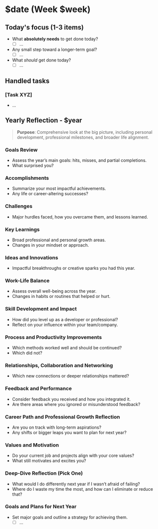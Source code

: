 # $date (Week $week)

## Today's focus (1-3 items)

- What **absolutely needs** to get done today?
  - [ ] ...
- Any small step toward a longer-term goal?
  - [ ] ...
- What _should_ get done today?
  - [ ] ...

## Handled tasks

### [Task XYZ]

- ...

## Yearly Reflection - $year

> **Purpose**: Comprehensive look at the big picture, including personal development, professional milestones, and broader life alignment.

### Goals Review

- Assess the year’s main goals: hits, misses, and partial completions.
- What surprised you?

### Accomplishments

- Summarize your most impactful achievements.
- Any life or career-altering successes?

### Challenges

- Major hurdles faced, how you overcame them, and lessons learned.

### Key Learnings

- Broad professional and personal growth areas.
- Changes in your mindset or approach.

### Ideas and Innovations

- Impactful breakthroughs or creative sparks you had this year.

### Work-Life Balance

- Assess overall well-being across the year.
- Changes in habits or routines that helped or hurt.

### Skill Development and Impact

- How did you level up as a developer or professional?
- Reflect on your influence within your team/company.

### Process and Productivity Improvements

- Which methods worked well and should be continued?
- Which did not?

### Relationships, Collaboration and Networking

- Which new connections or deeper relationships mattered?

### Feedback and Performance

- Consider feedback you received and how you integrated it.
- Are there areas where you ignored or misunderstood feedback?

### Career Path and Professional Growth Reflection

- Are you on track with long-term aspirations?
- Any shifts or bigger leaps you want to plan for next year?

### Values and Motivation

- Do your current job and projects align with your core values?
- What still motivates and excites you?

### Deep-Dive Reflection (Pick One)

- What would I do differently next year if I wasn’t afraid of failing?
- Where do I waste my time the most, and how can I eliminate or reduce that?

### Goals and Plans for Next Year

- Set major goals and outline a strategy for achieving them.
  - [ ] ...
